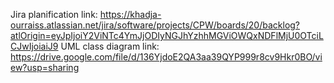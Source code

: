 Jira planification link: https://khadja-ourraiss.atlassian.net/jira/software/projects/CPW/boards/20/backlog?atlOrigin=eyJpIjoiY2ViNTc4YmJjODIyNGJhYzhhMGViOWQxNDFlMjU0OTciLCJwIjoiaiJ9
UML class diagram link: https://drive.google.com/file/d/136YjdoE2QA3aa39QYP999r8cv9Hkr0BO/view?usp=sharing

